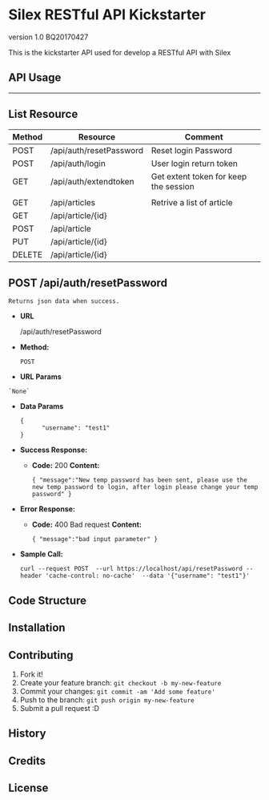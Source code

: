 # Silex RESTful API Kickstarter
version 1.0 BQ20170427

This is the kickstarter API used for develop a RESTful API with Silex


## API Usage
----


**List Resource**
----
| Method| Resource|Comment|
| ------ | ------ | ------ |
| POST| /api/auth/resetPassword | Reset login Password|
| POST| /api/auth/login | User login return token|
| GET| /api/auth/extendtoken | Get extent token for keep the session |
| | | |
| GET | /api/articles| Retrive a list of article |
| GET | /api/article/{id}| |
| POST | /api/article| |
| PUT | /api/article/{id}| |
| DELETE | /api/article/{id}| |


**POST	/api/auth/resetPassword**
----
    Returns json data when success.

  * **URL**

    /api/auth/resetPassword

  * **Method:**

    `POST`
    
  *  **URL Params**

    `None`

  * **Data Params**
    ````
    {
          "username": "test1"
    }
    ````

  * **Success Response:**

    * **Code:** 200 
      **Content:** 
      ````
      { "message":"New temp password has been sent, please use the new temp password to login, after login please change your temp password" }
      ````
   
  * **Error Response:**

    * **Code:** 400 Bad request
      **Content:** 
      ````
      { "message":"bad input parameter" }
      ````

  * **Sample Call:**

    `curl --request POST  --url https://localhost/api/resetPassword --header 'cache-control: no-cache'  --data '{"username": "test1"}'`




## Code Structure


## Installation


## Contributing

1. Fork it!
2. Create your feature branch: `git checkout -b my-new-feature`
3. Commit your changes: `git commit -am 'Add some feature'`
4. Push to the branch: `git push origin my-new-feature`
5. Submit a pull request :D

## History



## Credits



## License

